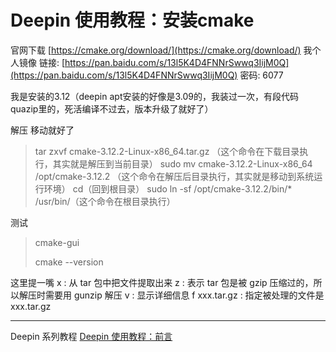 # Deepin 使用教程：安装cmake

官网下载
[https://cmake.org/download/](https://cmake.org/download/)
我个人镜像
链接: [https://pan.baidu.com/s/13l5K4D4FNNrSwwq3IijM0Q](https://pan.baidu.com/s/13l5K4D4FNNrSwwq3IijM0Q)  密码: 6077

我是安装的3.12（deepin apt安装的好像是3.09的，我装过一次，有段代码quazip里的，死活编译不过去，版本升级了就好了）

解压 移动就好了

> tar zxvf cmake-3.12.2-Linux-x86_64.tar.gz （这个命令在下载目录执行，其实就是解压到当前目录）
> sudo mv cmake-3.12.2-Linux-x86_64 /opt/cmake-3.12.2
> （这个命令在解压后目录执行，其实就是移动到系统运行环境） cd（回到根目录） sudo ln -sf
> /opt/cmake-3.12.2/bin/*  /usr/bin/（这个命令在根目录执行）

测试

> cmake-gui
> 
> cmake --version


这里提一嘴
x : 从 tar 包中把文件提取出来
z : 表示 tar 包是被 gzip 压缩过的，所以解压时需要用 gunzip 解压
v : 显示详细信息
f xxx.tar.gz : 指定被处理的文件是 xxx.tar.gz

---
Deepin  系列教程
[Deepin 使用教程：前言](https://blog.csdn.net/a15005784320/article/details/103083242)